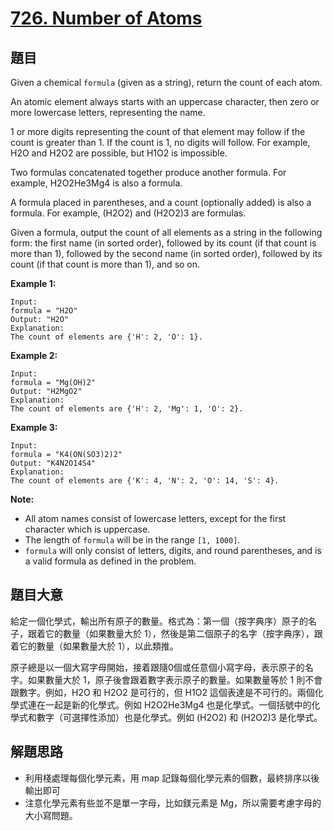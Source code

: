 # [726. Number of Atoms](https://leetcode.com/problems/number-of-atoms/)


## 題目

Given a chemical `formula` (given as a string), return the count of each atom.

An atomic element always starts with an uppercase character, then zero or more lowercase letters, representing the name.

1 or more digits representing the count of that element may follow if the count is greater than 1. If the count is 1, no digits will follow. For example, H2O and H2O2 are possible, but H1O2 is impossible.

Two formulas concatenated together produce another formula. For example, H2O2He3Mg4 is also a formula.

A formula placed in parentheses, and a count (optionally added) is also a formula. For example, (H2O2) and (H2O2)3 are formulas.

Given a formula, output the count of all elements as a string in the following form: the first name (in sorted order), followed by its count (if that count is more than 1), followed by the second name (in sorted order), followed by its count (if that count is more than 1), and so on.

**Example 1:**

    Input: 
    formula = "H2O"
    Output: "H2O"
    Explanation: 
    The count of elements are {'H': 2, 'O': 1}.

**Example 2:**

    Input: 
    formula = "Mg(OH)2"
    Output: "H2MgO2"
    Explanation: 
    The count of elements are {'H': 2, 'Mg': 1, 'O': 2}.

**Example 3:**

    Input: 
    formula = "K4(ON(SO3)2)2"
    Output: "K4N2O14S4"
    Explanation: 
    The count of elements are {'K': 4, 'N': 2, 'O': 14, 'S': 4}.

**Note:**

- All atom names consist of lowercase letters, except for the first character which is uppercase.
- The length of `formula` will be in the range `[1, 1000]`.
- `formula` will only consist of letters, digits, and round parentheses, and is a valid formula as defined in the problem.


## 題目大意

給定一個化學式，輸出所有原子的數量。格式為：第一個（按字典序）原子的名子，跟着它的數量（如果數量大於 1），然後是第二個原子的名字（按字典序），跟着它的數量（如果數量大於 1），以此類推。

原子總是以一個大寫字母開始，接着跟隨0個或任意個小寫字母，表示原子的名字。如果數量大於 1，原子後會跟着數字表示原子的數量。如果數量等於 1 則不會跟數字。例如，H2O 和 H2O2 是可行的，但 H1O2 這個表達是不可行的。兩個化學式連在一起是新的化學式。例如 H2O2He3Mg4 也是化學式。一個括號中的化學式和數字（可選擇性添加）也是化學式。例如 (H2O2) 和 (H2O2)3 是化學式。



## 解題思路


- 利用棧處理每個化學元素，用 map 記錄每個化學元素的個數，最終排序以後輸出即可
- 注意化學元素有些並不是單一字母，比如鎂元素是 Mg，所以需要考慮字母的大小寫問題。

